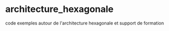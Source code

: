 # architecture_hexagonale
code exemples autour de l'architecture hexagonale et support de formation
